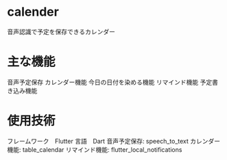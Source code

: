 # calender

音声認識で予定を保存できるカレンダー

# 主な機能
音声予定保存
カレンダー機能
今日の日付を染める機能
リマインド機能
予定書き込み機能

# 使用技術
フレームワーク　Flutter
言語　Dart
音声予定保存: speech_to_text
カレンダー機能: table_calendar
リマインド機能: flutter_local_notifications

